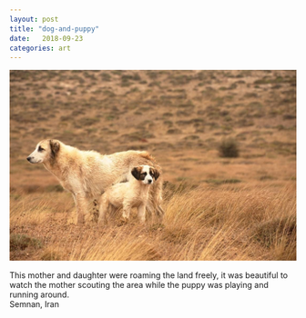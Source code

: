 ```yaml
---
layout: post
title: "dog-and-puppy"
date:   2018-09-23
categories: art
---
```


![dog-and-puppy](/img/arts/dog-and-puppy.jpg)

<span class='image-details'>
This mother and daughter were roaming the land freely, it was beautiful to watch the mother scouting the area while the puppy was playing and running around.<br/>
Semnan, Iran
</span>
